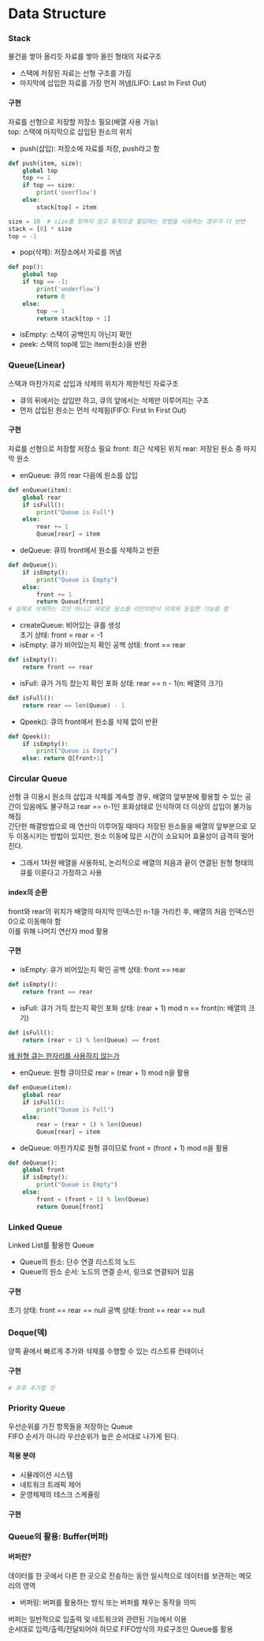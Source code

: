 # Data Structure

### Stack
물건을 쌓아 올리듯 자료를 쌓아 올린 형태의 자료구조
- 스택에 저장된 자료는 선형 구조를 가짐
- 마지막에 삽입한 자료를 가장 먼저 꺼냄(LIFO: Last In First Out)

#### 구현
자료를 선형으로 저장할 저장소 필요(배열 사용 가능)  
top: 스택에 마지막으로 삽입된 원소의 위치

- push(삽입): 저장소에 자료를 저장, push라고 함
```python
def push(item, size):
    global top
    top += 1
    if top == size:
        print('overflow')
    else:
        stack[top] = item

size = 10  # size를 정하지 않고 동적으로 할당하는 방법을 사용하는 경우가 더 빈번
stack = [0] * size
top = -1
```
- pop(삭제): 저장소에서 자료를 꺼냄
```python
def pop():
    global top
    if top == -1:
        print('underflow')
        return 0
    else:
        top -= 1
        return stack[top + 1]
```
- isEmpty: 스택이 공백인지 아닌지 확인
- peek: 스택의 top에 있는 item(원소)을 반환


### Queue(Linear)
스택과 마찬가지로 삽입과 삭제의 위치가 제한적인 자료구조
- 큐의 뒤에서는 삽입만 하고, 큐의 앞에서는 삭제만 이루어지는 구조
- 먼저 삽입된 원소는 먼저 삭제됨(FIFO: First In First Out)

#### 구현
자료를 선형으로 저장할 저장소 필요
front: 최근 삭제된 위치
rear: 저장된 원소 중 마지막 원소

- enQueue: 큐의 rear 다음에 원소를 삽입
```python
def enQueue(item):
    global rear
    if isFull():
        print("Queue is Full")
    else:
        rear += 1
        Queue[rear] = item
```
- deQueue: 큐의 front에서 원소를 삭제하고 반환
```python
def deQueue():
    if isEmpty():
        print("Queue is Empty")
    else:
        front += 1
        return Queue[front]
# 실제로 삭제하는 것은 아니고 새로운 원소를 리턴하면서 삭제와 동일한 기능을 함
```
- createQueue: 비어있는 큐를 생성  
초기 상태: front = rear = -1
- isEmpty: 큐가 비어있는지 확인
공백 상태: front == rear
```python
def isEmpty():
    return front == rear
```
- isFull: 큐가 가득 찼는지 확인
포화 상태: rear == n - 1(n: 배열의 크기)
```python
def isFull():
    return rear == len(Queue) - 1
```
- Qpeek(): 큐의 front에서 원소를 삭제 없이 반환
```python
def Qpeek():
    if isEmpty():
        print("Queue is Empty")
    else: return Q[front+1]
```


### Circular Queue
선형 큐 이용시 원소의 삽입과 삭제를 계속할 경우, 배열의 앞부분에 활용할 수 있는 공간이 있음에도 불구하고 rear == n-1인 포화상태로 인식하여 더 이상의 삽입이 불가능해짐  
간단한 해결방법으로 매 연산이 이루어질 때마다 저장된 원소들을 배열의 앞부분으로 모두 이동시키는 방법이 있지만, 원소 이동에 많은 시간이 소요되어 효율성이 급격히 떨어진다.
- 그래서 1차원 배열을 사용하되, 논리적으로 배열의 처음과 끝이 연결된 원형 형태의 큐를 이룬다고 가정하고 사용

#### index의 순환
front와 rear의 위치가 배열의 마지막 인덱스인 n-1을 가리킨 후, 배열의 처음 인덱스인 0으로 이동해야 함  
이를 위해 나머지 연산자 mod 활용

#### 구현
- isEmpty: 큐가 비어있는지 확인
공백 상태: front == rear
```python
def isEmpty():
    return front == rear
```
- isFull: 큐가 가득 찼는지 확인
포화 상태: (rear + 1) mod n == front(n: 배열의 크기)
```python
def isFull():
    return (rear + 1) % len(Queue) == front
```
[왜 원형 큐는 한자리를 사용하지 않는가](./Circular_Queue.md)

- enQueue: 원형 큐이므로 rear = (rear + 1) mod n을 활용
```python
def enQueue(item):
    global rear
    if isFull():
        print("Queue is Full")
    else:
        rear = (rear + 1) % len(Queue)
        Queue[rear] = item
```
- deQueue: 마찬가지로 원형 큐이므로 front = (front + 1) mod n을 활용
```python
def deQueue():
    global front
    if isEmpty():
        print("Queue is Empty")
    else:
        front = (front + 1) % len(Queue)
        return Queue[front]
```


### Linked Queue
Linked List를 활용한 Queue
- Queue의 원소: 단수 연결 리스트의 노드
- Queue의 원소 순서: 노드의 연결 순서, 링크로 연결되어 있음

#### 구현
초기 상태: front == rear == null
공백 상태: front == rear == null
<!-- 추후 코드도 찾아서 추가할 것 -->


### Deque(덱)
양쪽 끝에서 빠르게 추가와 삭제를 수행할 수 있는 리스트류 컨테이너

#### 구현
```python
# 추후 추가할 것
```

### Priority Queue
우선순위를 가진 항목들을 저장하는 Queue  
FIFO 순서가 아니라 우선순위가 높은 순서대로 나가게 된다.

#### 적용 분야
- 시뮬레이션 시스템
- 네트워크 트래픽 제어
- 운영체제의 테스크 스케쥴링

#### 구현
<!-- 추후 추가할 것 -->


### Queue의 활용: Buffer(버퍼)

#### 버퍼란?
데이터를 한 곳에서 다른 한 곳으로 전송하는 동안 일시적으로 데이터를 보관하는 메모리의 영역  
- 버퍼링: 버퍼를 활용하는 방식 또는 버퍼를 채우는 동작을 의미

버퍼는 일반적으로 입출력 및 네트워크와 관련된 기능에서 이용  
순서대로 입력/출력/전달되어야 하므로 FIFO방식의 자료구조인 Queue를 활용